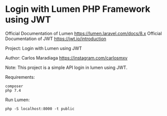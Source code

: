 # Login with Lumen PHP Framework using JWT

Official Documentation of Lumen https://lumen.laravel.com/docs/8.x
Official Documentation of JWT https://jwt.io/introduction

Project: Login with Lumen using JWT

Author: Carlos Maradiaga https://instagram.com/carlosmxv

Note: This project is a simple API login in lumen using JWT.

Requirements:

    composer
    php 7.4

Run Lumen: 

    php -S localhost:8000 -t public



